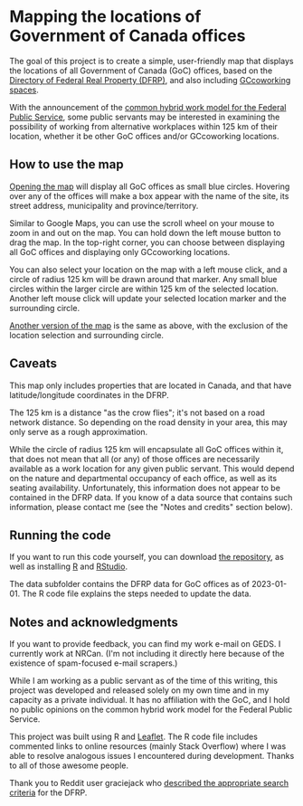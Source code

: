 # Mapping the locations of Government of Canada offices

The goal of this project is to create a simple, user-friendly map that displays the locations of all Government of Canada (GoC) offices, based on the [Directory of Federal Real Property (DFRP)](https://www.tbs-sct.gc.ca/dfrp-rbif/home-accueil-eng.aspx), and also including [GCcoworking spaces](https://www.canada.ca/en/public-services-procurement/news/2019/06/gccoworking-new-flexible-alternative-workplaces-for-government-of-canada-employees.html). 

With the announcement of the [common hybrid work model for the Federal Public Service](https://www.canada.ca/en/government/publicservice/staffing/common-hybrid-work-model-federal-public-service.html), some public servants may be interested in examining the possibility of working from alternative workplaces within 125 km of their location, whether it be other GoC offices and/or GCcoworking locations.


## How to use the map

[Opening the map](https://georgeadler.github.io/map-goc-offices/map_goc_offices.html) will display all GoC offices as small blue circles. Hovering over any of the offices will make a box appear with the name of the site, its street address, municipality and province/territory.

Similar to Google Maps, you can use the scroll wheel on your mouse to zoom in and out on the map. You can hold down the left mouse button to drag the map. In the top-right corner, you can choose between displaying all GoC offices and displaying only GCcoworking locations.

You can also select your location on the map with a left mouse click, and a circle of radius 125 km will be drawn around that marker. Any small blue circles within the larger circle are within 125 km of the selected location. Another left mouse click will update your selected location marker and the surrounding circle.

[Another version of the map](https://georgeadler.github.io/map-goc-offices/map_labels.html) is the same as above, with the exclusion of the location selection and surrounding circle.


## Caveats

This map only includes properties that are located in Canada, and that have latitude/longitude coordinates in the DFRP.

The 125 km is a distance "as the crow flies"; it's not based on a road network distance. So depending on the road density in your area, this may only serve as a rough approximation.

While the circle of radius 125 km will encapsulate all GoC offices within it, that does not mean that all (or any) of those offices are necessarily available as a work location for any given public servant. This would depend on the nature and departmental occupancy of each office, as well as its seating availability. Unfortunately, this information does not appear to be contained in the DFRP data. If you know of a data source that contains such information, please contact me (see the "Notes and credits" section below).


## Running the code

If you want to run this code yourself, you can download [the repository](https://github.com/georgeadler/map-goc-offices), as well as installing [R](https://www.r-project.org/) and [RStudio](https://posit.co/products/open-source/rstudio/).

The data subfolder contains the DFRP data for GoC offices as of 2023-01-01. The R code file explains the steps needed to update the data.


## Notes and acknowledgments

If you want to provide feedback, you can find my work e-mail on GEDS. I currently work at NRCan. (I'm not including it directly here because of the existence of spam-focused e-mail scrapers.)

While I am working as a public servant as of the time of this writing, this project was developed and released solely on my own time and in my capacity as a private individual. It has no affiliation with the GoC, and I hold no public opinions on the common hybrid work model for the Federal Public Service.

This project was built using R and [Leaflet](https://leafletjs.com/). The R code file includes commented links to online resources (mainly Stack Overflow) where I was able to resolve analogous issues I encountered during development. Thanks to all of those awesome people.

Thank you to Reddit user graciejack who [described the appropriate search criteria](https://old.reddit.com/r/CanadaPublicServants/comments/zso3hz/ottawa_offices_in_the_east_end/) for the DFRP.

